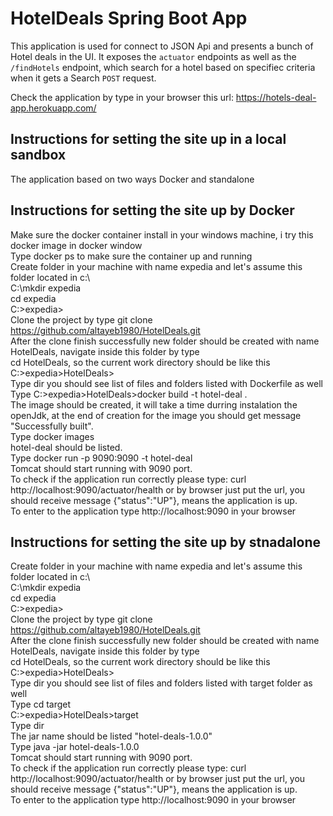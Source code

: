 # HotelDeals Spring Boot App

This application is used for connect to JSON Api and presents a bunch of Hotel deals in the UI. It exposes the `actuator` endpoints as well as the `/findHotels` endpoint, which search for a hotel based on specifiec criteria when it gets a Search `POST` request.


Check the application by type in your browser this url: https://hotels-deal-app.herokuapp.com/


## Instructions for setting the site up in a local sandbox

The application based on two ways Docker and standalone


## Instructions for setting the site up by Docker
Make sure the docker container install in your windows machine, i try this docker image in docker window  
Type docker ps to make sure the container up and running   
Create folder in your machine with name expedia and let's assume this folder located in c:\  
C:\mkdir expedia  
cd expedia  
C:\>expedia>  
Clone the project by type git clone https://github.com/altayeb1980/HotelDeals.git  
After the clone finish successfully new folder should be created with name HotelDeals, navigate inside this folder by type  
cd HotelDeals, so the current work directory should be like this  
C:\>expedia>HotelDeals>  
Type dir you should see list of files and folders listed with Dockerfile as well  
Type C:\>expedia>HotelDeals>docker build -t hotel-deal .  
The image should be created, it will take a time durring instalation the openJdk, at the end of creation for the image you should get message "Successfully built".  
Type docker images  
hotel-deal should be listed.  
Type docker run -p 9090:9090 -t hotel-deal  
Tomcat should start running with 9090 port.  
To check if the application run correctly please type: curl http://localhost:9090/actuator/health or by browser just put the url, you should receive message {"status":"UP"}, means the application is up.  
To enter to the application type http://localhost:9090 in your browser  



## Instructions for setting the site up by stnadalone
Create folder in your machine with name expedia and let's assume this folder located in c:\  
C:\mkdir expedia  
cd expedia  
C:\>expedia>  
Clone the project by type git clone https://github.com/altayeb1980/HotelDeals.git  
After the clone finish successfully new folder should be created with name HotelDeals, navigate inside this folder by type  
cd HotelDeals, so the current work directory should be like this  
C:\>expedia>HotelDeals>  
Type dir you should see list of files and folders listed with target folder as well  
Type cd target  
C:\>expedia>HotelDeals>target  
Type dir  
The jar name should be listed "hotel-deals-1.0.0"  
Type java -jar hotel-deals-1.0.0  
Tomcat should start running with 9090 port.  
To check if the application run correctly please type: curl http://localhost:9090/actuator/health or by browser just put the url, you should receive message {"status":"UP"}, means the application is up.  
To enter to the application type http://localhost:9090 in your browser  














